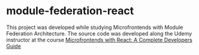 # module-federation-react
This project was developed while studying Microfrontends with Module Federation Architecture. 
The source code was developed along the Udemy instructor at the course [Microfrontends with React: A Complete Developers Guide](https://www.udemy.com/course/microfrontend-course/l)

